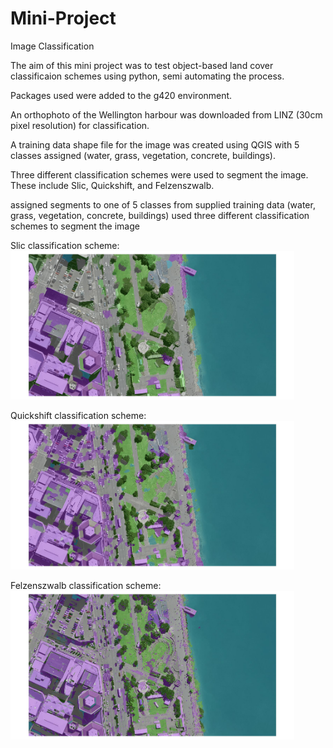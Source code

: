 # Mini-Project
Image Classification

The aim of this mini project was to test object-based land cover classificaion schemes using python, semi automating the process.

Packages used were added to the g420 environment.

An orthophoto of the Wellington harbour was downloaded from LINZ (30cm pixel resolution) for classification.
 



A training data shape file for the image was created using QGIS with 5 classes assigned (water, grass, vegetation, concrete, buildings).


Three different classification schemes were used to segment the image. These include Slic, Quickshift, and Felzenszwalb.



assigned segments to one of 5 classes from supplied training data (water, grass, vegetation, concrete, buildings)
used three different classification schemes to segment the image









Slic classification scheme:
<img src="https://github.com/SofyaGrace/Mini-Project/blob/main/Slic.jpg" width="90%"></img> 

Quickshift classification scheme:                                                                                                 
<img src="https://github.com/SofyaGrace/Mini-Project/blob/main/Quickshift.jpg" width="90%"></img> 
                                                                                                       
Felzenszwalb classification scheme:                                                                                                       
<img src="https://github.com/SofyaGrace/Mini-Project/blob/main/Felzenszwalb.jpg" width="90%"></img> 
